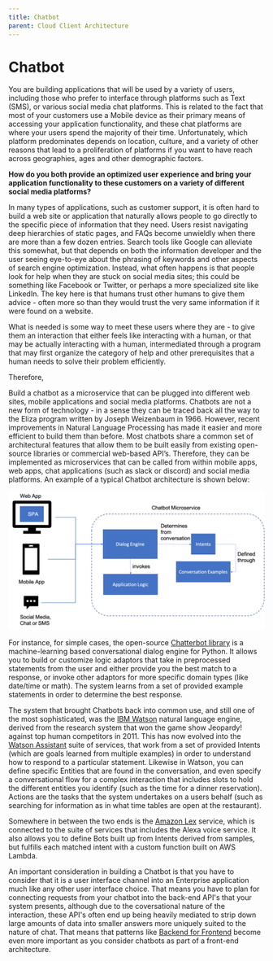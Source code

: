 ```yaml
---
title: Chatbot
parent: Cloud Client Architecture
---
```

# Chatbot

You are building applications that will be used by a variety of users, including those who prefer to interface through platforms such as Text (SMS), or various social media chat platforms. This is related to the fact that most of your customers use a Mobile device as their primary means of accessing your application functionality, and these chat platforms are where your users spend the majority of their time.  Unfortunately, which platform predominates depends on location, culture, and a variety of other reasons that lead to a proliferation of platforms if you want to have reach across geographies, ages and other demographic factors.

**How do you both provide an optimized user experience and bring your application functionality to these customers on a variety of different social media platforms?**

In many types of applications, such as customer support, it is often hard to build a web site or application that naturally allows people to go directly to the specific piece of information that they need. Users resist navigating deep hierarchies of static pages, and FAQs become unwieldly when there are more than a few dozen entries.  Search tools like Google can alleviate this somewhat, but that depends on both the information developer and the user seeing eye-to-eye about the phrasing of keywords and other aspects of search engine optimization.  Instead, what often happens is that people look for help when they are stuck on social media sites; this could be something like Facebook or Twitter, or perhaps a more specialized site like LinkedIn.  The key here is that humans trust other humans to give them advice - often more so than they would trust the very same information if it were found on a website. 

What is needed is some way to meet these users where they are - to give them an interaction that either feels like interacting with a human, or that may be actually interacting with a human, intermediated through a program that may first organize the category of help and other prerequisites that a human needs to solve their problem efficiently. 

Therefore,

Build a chatbot as a microservice that can be plugged into different web sites, mobile applications and social media platforms.
Chatbots are not a new form of technology - in a sense they can be traced back all the way to the Eliza program written by Joseph Weizenbaum in 1966. However, recent improvements in Natural Language Processing has made it easier and more efficient to build them than before.  Most chatbots share a common set of architectural features that allow them to be built easily from existing open-source libraries or commercial web-based API’s.  Therefore, they can be implemented as microservices that can be called from within mobile apps, web apps, chat applications (such as slack or discord) and social media platforms.  An example of a typical Chatbot architecture is shown below:

![Chatbot Architecture](../assets/Chatbot.png)
 
For instance, for simple cases, the open-source [Chatterbot library](https://chatterbot.readthedocs.io/en/stable/) is a machine-learning based conversational dialog engine for Python.  It allows you to build or customize logic adaptors that take in preprocessed statements from the user and either provide you the best match to a response, or invoke other adaptors for more specific domain types (like date/time or math).  The system learns from a set of provided example statements in order to determine the best response.

The system that brought Chatbots back into common use, and still one of the most sophisticated, was the [IBM Watson](https://www.ibm.com/cloud/watson-natural-language-understanding) natural language engine, derived from the research system that won the game show Jeopardy! against top human competitors in 2011.  This has now evolved into the [Watson Assistant](https://www.ibm.com/cloud/watson-assistant) suite of services, that work from a set of provided Intents (which are goals learned from multiple examples) in order to understand how to respond to a particular statement.  Likewise in Watson, you can define specific Entities that are found in the conversation, and even specify a conversational flow for a complex interaction that includes slots to hold the different entities you identify (such as the time for a dinner reservation).  Actions are the tasks that the system undertakes on a users behalf (such as searching for information as in what time tables are open at the restaurant). 

Somewhere in between the two ends is the [Amazon Lex](https://aws.amazon.com/lex/) service, which is connected to the suite of services that includes the Alexa voice service.  It also allows you to define Bots built up from Intents derived from samples, but fulfills each matched intent with a custom function built on AWS Lambda.

An important consideration in building a Chatbot is that you have to consider that it is a user interface channel into an Enterprise application much like any other user interface choice.  That means you have to plan for connecting requests from your chatbot into the back-end API's that your system presents, although due to the coversational nature of the interaction, these API's often end up being heavily mediated to strip down large amounts of data into smaller answers more uniquely suited to the nature of chat.  That means that patterns like [Backend for Frontend](../Microservices/Backend-For-Frontend.md) become even more important as you consider chatbots as part of a front-end architecture.    
